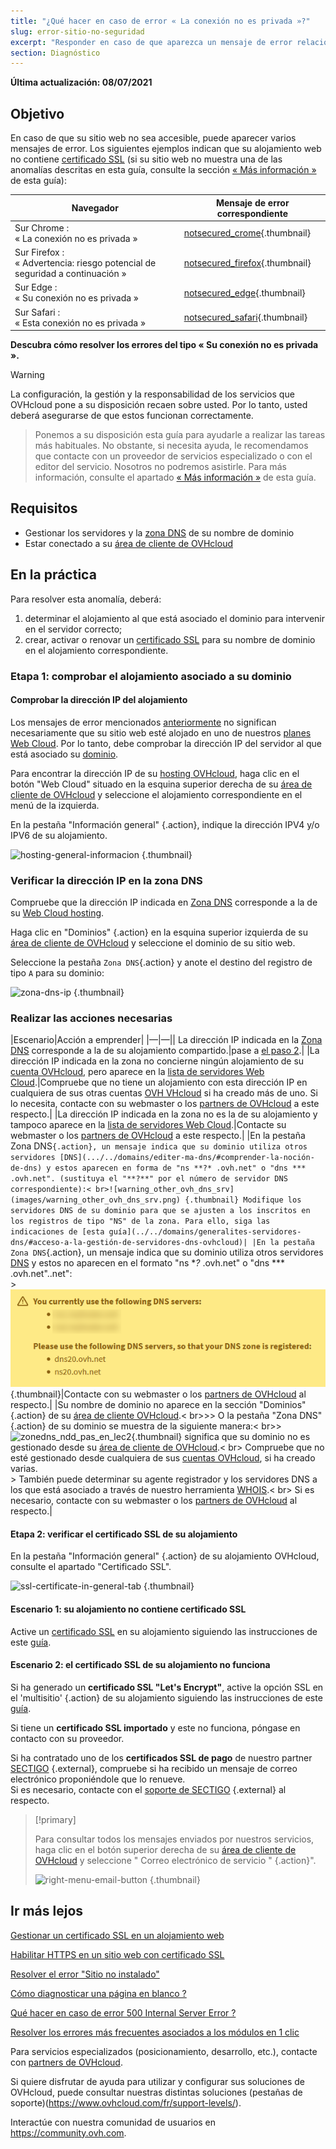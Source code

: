 ```yaml
---
title: "¿Qué hacer en caso de error « La conexión no es privada »?"
slug: error-sitio-no-seguridad
excerpt: "Responder en caso de que aparezca un mensaje de error relacionado con la seguridad de su sitio web"
section: Diagnóstico
---
```


**Última actualización: 08/07/2021**
 
## Objetivo <a name="objective"></a>

En caso de que su sitio web no sea accesible, puede aparecer varios mensajes de error. Los siguientes ejemplos indican que su alojamiento web no contiene [certificado SSL](.../gestionar-un-certificado-ssl-en-un-alojamiento-web/) (si su sitio web no muestra una de las anomalías descritas en esta guía, consulte la sección [« Más información »](#gofurther) de esta guía): 

|Navegador|Mensaje de error correspondiente|
|-|---|
|Sur Chrome :<br>« La conexión no es privada »|[notsecured_crome](images/notsecured_chrome.png){.thumbnail}|
|Sur Firefox :<br>« Advertencia: riesgo potencial de seguridad a continuación »|[notsecured_firefox](images/notsecured_firefox.png){.thumbnail}|
|Sur Edge :<br>« Su conexión no es privada »|[notsecured_edge](images/notsecured_edge.png){.thumbnail}|
|Sur Safari :<br>« Esta conexión no es privada »|[notsecured_safari](images/notsecured_safari.png){.thumbnail}|

**Descubra cómo resolver los errores del tipo « Su conexión no es privada ».**

> [!warning]
>
La configuración, la gestión y la responsabilidad de los servicios que OVHcloud pone a su disposición recaen sobre usted. Por lo tanto, usted deberá asegurarse de que estos funcionan correctamente.
>
> Ponemos a su disposición esta guía para ayudarle a realizar las tareas más habituales. No obstante, si necesita ayuda, le recomendamos que contacte con un proveedor de servicios especializado o con el editor del servicio. Nosotros no podremos asistirle. Para más información, consulte el apartado [« Más información »](#gofurther) de esta guía.
>

## Requisitos

- Gestionar los servidores y la [zona DNS](../../domains/editer-ma-zone-dns/#comprender-la-noción-de-dns) de su nombre de dominio
- Estar conectado a su [área de cliente de OVHcloud](https://www.ovh.com/auth/?action=gotomanager&from=https://www.ovh.es/&ovhSubsidiary=es)

## En la práctica

Para resolver esta anomalía, deberá:

1. determinar el alojamiento al que está asociado el dominio para intervenir en el servidor correcto;
2. crear, activar o renovar un [certificado SSL](../los-certificados-ssl-en-los-alojamientos-web/) para su nombre de dominio en el alojamiento correspondiente.

### Etapa 1: comprobar el alojamiento asociado a su dominio

#### Comprobar la dirección IP del alojamiento

Los mensajes de error mencionados [anteriormente](#objective) no significan necesariamente que su sitio web esté alojado en uno de nuestros [planes Web Cloud](https://www.ovh.com/fr/hebergement-web/). Por lo tanto, debe comprobar la dirección IP del servidor al que está asociado su [dominio](https://www.ovh.com/fr/domaines/).

Para encontrar la dirección IP de su [hosting OVHcloud](https://www.ovh.com/fr/hebergement-web/), haga clic en el botón "Web Cloud" situado en la esquina superior derecha de su [área de cliente de OVHcloud](https://www.ovh.com/auth/?action=gotomanager&from=https://www.ovh.es/&ovhSubsidiary=es) y seleccione el alojamiento correspondiente en el menú de la izquierda.

En la pestaña "Información general" {.action}, indique la dirección IPV4 y/o IPV6 de su alojamiento.

![hosting-general-informacion](images/hosting-general-informations.png) {.thumbnail}

### Verificar la dirección IP en la zona DNS

Compruebe que la dirección IP indicada en [Zona DNS](.../../domains/editer-mi-zona-dns/#comprender-la-noción-de-dns) corresponde a la de su [Web Cloud hosting](https://www.ovh.com/fr/hebergement-web/).

Haga clic en "Dominios" {.action} en la esquina superior izquierda de su [área de cliente de OVHcloud](https://www.ovh.com/auth/?action=gotomanager&from=https://www.ovh.es/&ovhSubsidiary=es) y seleccione el dominio de su sitio web.

Seleccione la pestaña `Zona DNS`{.action} y anote el destino del registro de tipo `A` para su dominio:

![zona-dns-ip](images/zone-dns-ip.png) {.thumbnail}

### Realizar las acciones necesarias

|Escenario|Acción a emprender|
|—|—||
La dirección IP indicada en la [Zona DNS](../../domains/editer-ma-zona-dns/) corresponde a la de su alojamiento compartido.|pase a [el paso 2](#etape2).|
|La dirección IP indicada en la zona no concierne ningún alojamiento de su [cuenta OVHcloud](https://www.ovh.com/auth/?action=gotomanager&from=https://www.ovh.es/&ovhSubsidiary=es), pero aparece en la [lista de servidores Web Cloud](../lista-de-direcciones-ip-de-los-clusters-y-alojamientos-web/).|Compruebe que no tiene un alojamiento con esta dirección IP en cualquiera de sus otras cuentas [OVH VHcloud](https://www.ovh.com/auth/?action=gotomanager&from=https://www.ovh.es/&ovhSubsidiary=es) si ha creado más de uno. Si lo necesita, contacte con su webmaster o los [partners de OVHcloud](https://partner.ovhcloud.com/fr/) a este respecto.|
|La dirección IP indicada en la zona no es la de su alojamiento y tampoco aparece en la [lista de servidores Web Cloud](../lista-de-direcciones-ip-de-los-clusters-y-alojamientos-web/).|Contacte su webmaster o los [partners de OVHcloud](https://partner.ovhcloud.com/fr/) a este respecto.|
|En la pestaña Zona DNS`{.action}, un mensaje indica que su dominio utiliza otros servidores [DNS](.../../domains/editer-ma-dns/#comprender-la-noción-de-dns) y estos aparecen en forma de "ns **?* .ovh.net" o "dns *** .ovh.net". (sustituya el "**?**" por el número de servidor DNS correspondiente):< br>![warning_other_ovh_dns_srv](images/warning_other_ovh_dns_srv.png) {.thumbnail} Modifique los servidores DNS de su dominio para que se ajusten a los inscritos en los registros de tipo "NS" de la zona. Para ello, siga las indicaciones de [esta guía](../../domains/generalites-servidores-dns/#acceso-a-la-gestión-de-servidores-dns-ovhcloud)|
|En la pestaña Zona DNS`{.action}, un mensaje indica que su dominio utiliza otros servidores [DNS](.../../domains/editer-ma-dns/#comprender-la-noción-de-dns) y estos no aparecen en el formato "ns **?* .ovh.net" o "dns *** .ovh.net"..net":<br>>![warning_external_dns_srv](images/warning_external_dns_srv.png) {.thumbnail}|Contacte con su webmaster o los [partners de OVHcloud](https://partner.ovhcloud.com/fr/) al respecto.|
|Su nombre de dominio no aparece en la sección "Dominios" {.action} de su [área de cliente OVHcloud](https://www.ovh.com/auth/?action=gotomanager&from=https://www.ovh.es/&ovhSubsidiary=es).< br>>> O la pestaña "Zona DNS" {.action} de su dominio se muestra de la siguiente manera:< br>>![zonedns_ndd_pas_en_lec2](images/zonedns_ndd_pas_sur_lec2.png){.thumbnail} significa que su dominio no es gestionado desde su [área de cliente de OVHcloud](https://www.ovh.com/auth/?action=gotomanager&from=https://www.ovh.es/&ovhSubsidiary=es).< br> Compruebe que no esté gestionado desde cualquiera de sus [cuentas OVHcloud](https://www.ovh.com/auth/?action=gotomanager&from=https://www.ovh.es/&ovhSubsidiary=es), si ha creado varias.<br>> También puede determinar su agente registrador y los servidores DNS a los que está asociado a través de nuestro herramienta [WHOIS](https://www.ovh.com/fr/support/outils/check_whois.pl).< br> Si es necesario, contacte con su webmaster o los [partners de OVHcloud](https://partner.ovhcloud.com/fr/) al respecto.|

#### Etapa 2: verificar el certificado SSL de su alojamiento <a name="etape2"></a>

En la pestaña "Información general" {.action} de su alojamiento OVHcloud, consulte el apartado "Certificado SSL".

![ssl-certificate-in-general-tab](images/ssl-certificate-in-general-tab.png) {.thumbnail}

#### Escenario 1: su alojamiento no contiene certificado SSL

Active un [certificado SSL](https://www.ovh.com/fr/ssl/) en su alojamiento siguiendo las instrucciones de este [guía](.../los-certificados-ssl-en-los-alojamientos-web/).

#### Escenario 2: el certificado SSL de su alojamiento no funciona

Si ha generado un **certificado SSL "Let's Encrypt"**, active la opción SSL en el 'multisitio' {.action} de su alojamiento siguiendo las instrucciones de este [guía](../los-certificados-ssl-en-los-alojamientos-web/#activar-un-certificado-ssl-en-un-multisitio).

Si tiene un **certificado SSL importado** y este no funciona, póngase en contacto con su proveedor.

Si ha contratado uno de los **certificados SSL de pago** de nuestro partner [SECTIGO](https://sectigo.com/) {.external}, compruebe si ha recibido un mensaje de correo electrónico proponiéndole que lo renueve.
<br>Si es necesario, contacte con el [soporte de SECTIGO](https://sectigo.com/support) {.external} al respecto.

> [!primary]
>
> Para consultar todos los mensajes enviados por nuestros servicios, haga clic en el botón superior derecha de su [área de cliente de OVHcloud](https://www.ovh.com/auth/?action=gotomanager&from=https://www.ovh.es/&ovhSubsidiary=es) y seleccione " Correo electrónico de servicio " {.action}".
>
>![right-menu-email-button](images/right-menu-email-button.png) {.thumbnail}
>

## Ir más lejos <a name="gofurther"></a>

[Gestionar un certificado SSL en un alojamiento web](../los-certificados-ssl-en-un-alojamiento-web/)

[Habilitar HTTPS en un sitio web con certificado SSL](.../conectar-sitio-web-https-ssl/)

[Resolver el error "Sitio no instalado"](../error-sitio-no-instalado/)

[Cómo diagnosticar una página en blanco ?](../cómo-diagnosticar-página-blanca/)

[Qué hacer en caso de error 500 Internal Server Error ?](../error-500-internal-server-error/)

[Resolver los errores más frecuentes asociados a los módulos en 1 clic](../errores-frecuentes-módulos-en-1-clic/)
 
Para servicios especializados (posicionamiento, desarrollo, etc.), contacte con [partners de OVHcloud](https://partner.ovhcloud.com/fr/).

Si quiere disfrutar de ayuda para utilizar y configurar sus soluciones de OVHcloud, puede consultar nuestras distintas soluciones (pestañas de soporte)(https://www.ovhcloud.com/fr/support-levels/).

Interactúe con nuestra comunidad de usuarios en <https://community.ovh.com>.